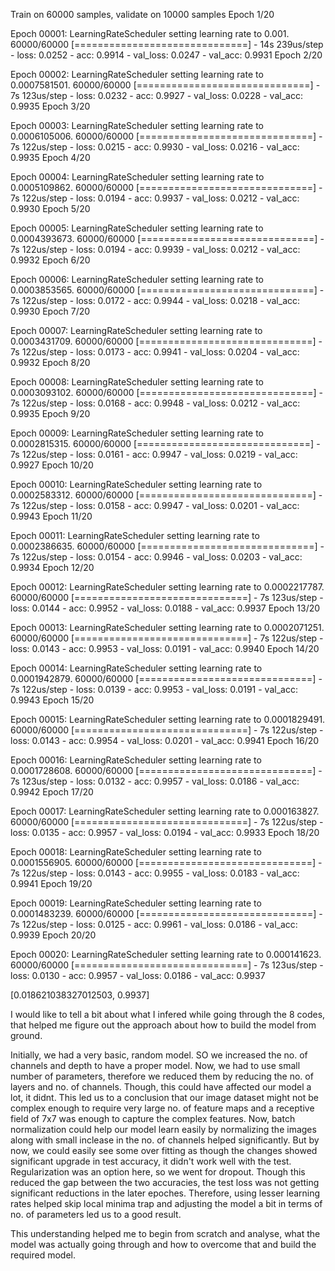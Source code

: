 Train on 60000 samples, validate on 10000 samples
Epoch 1/20

Epoch 00001: LearningRateScheduler setting learning rate to 0.001.
60000/60000 [==============================] - 14s 239us/step - loss: 0.0252 - acc: 0.9914 - val_loss: 0.0247 - val_acc: 0.9931
Epoch 2/20

Epoch 00002: LearningRateScheduler setting learning rate to 0.0007581501.
60000/60000 [==============================] - 7s 123us/step - loss: 0.0232 - acc: 0.9927 - val_loss: 0.0228 - val_acc: 0.9935
Epoch 3/20

Epoch 00003: LearningRateScheduler setting learning rate to 0.0006105006.
60000/60000 [==============================] - 7s 122us/step - loss: 0.0215 - acc: 0.9930 - val_loss: 0.0216 - val_acc: 0.9935
Epoch 4/20

Epoch 00004: LearningRateScheduler setting learning rate to 0.0005109862.
60000/60000 [==============================] - 7s 122us/step - loss: 0.0194 - acc: 0.9937 - val_loss: 0.0212 - val_acc: 0.9930
Epoch 5/20

Epoch 00005: LearningRateScheduler setting learning rate to 0.0004393673.
60000/60000 [==============================] - 7s 122us/step - loss: 0.0194 - acc: 0.9939 - val_loss: 0.0212 - val_acc: 0.9932
Epoch 6/20

Epoch 00006: LearningRateScheduler setting learning rate to 0.0003853565.
60000/60000 [==============================] - 7s 122us/step - loss: 0.0172 - acc: 0.9944 - val_loss: 0.0218 - val_acc: 0.9930
Epoch 7/20

Epoch 00007: LearningRateScheduler setting learning rate to 0.0003431709.
60000/60000 [==============================] - 7s 122us/step - loss: 0.0173 - acc: 0.9941 - val_loss: 0.0204 - val_acc: 0.9932
Epoch 8/20

Epoch 00008: LearningRateScheduler setting learning rate to 0.0003093102.
60000/60000 [==============================] - 7s 122us/step - loss: 0.0168 - acc: 0.9948 - val_loss: 0.0212 - val_acc: 0.9935
Epoch 9/20

Epoch 00009: LearningRateScheduler setting learning rate to 0.0002815315.
60000/60000 [==============================] - 7s 122us/step - loss: 0.0161 - acc: 0.9947 - val_loss: 0.0219 - val_acc: 0.9927
Epoch 10/20

Epoch 00010: LearningRateScheduler setting learning rate to 0.0002583312.
60000/60000 [==============================] - 7s 122us/step - loss: 0.0158 - acc: 0.9947 - val_loss: 0.0201 - val_acc: 0.9943
Epoch 11/20

Epoch 00011: LearningRateScheduler setting learning rate to 0.0002386635.
60000/60000 [==============================] - 7s 122us/step - loss: 0.0154 - acc: 0.9946 - val_loss: 0.0203 - val_acc: 0.9934
Epoch 12/20

Epoch 00012: LearningRateScheduler setting learning rate to 0.0002217787.
60000/60000 [==============================] - 7s 123us/step - loss: 0.0144 - acc: 0.9952 - val_loss: 0.0188 - val_acc: 0.9937
Epoch 13/20

Epoch 00013: LearningRateScheduler setting learning rate to 0.0002071251.
60000/60000 [==============================] - 7s 122us/step - loss: 0.0143 - acc: 0.9953 - val_loss: 0.0191 - val_acc: 0.9940
Epoch 14/20

Epoch 00014: LearningRateScheduler setting learning rate to 0.0001942879.
60000/60000 [==============================] - 7s 122us/step - loss: 0.0139 - acc: 0.9953 - val_loss: 0.0191 - val_acc: 0.9943
Epoch 15/20

Epoch 00015: LearningRateScheduler setting learning rate to 0.0001829491.
60000/60000 [==============================] - 7s 122us/step - loss: 0.0143 - acc: 0.9954 - val_loss: 0.0201 - val_acc: 0.9941
Epoch 16/20

Epoch 00016: LearningRateScheduler setting learning rate to 0.0001728608.
60000/60000 [==============================] - 7s 123us/step - loss: 0.0132 - acc: 0.9957 - val_loss: 0.0186 - val_acc: 0.9942
Epoch 17/20

Epoch 00017: LearningRateScheduler setting learning rate to 0.000163827.
60000/60000 [==============================] - 7s 122us/step - loss: 0.0135 - acc: 0.9957 - val_loss: 0.0194 - val_acc: 0.9933
Epoch 18/20

Epoch 00018: LearningRateScheduler setting learning rate to 0.0001556905.
60000/60000 [==============================] - 7s 122us/step - loss: 0.0143 - acc: 0.9955 - val_loss: 0.0183 - val_acc: 0.9941
Epoch 19/20

Epoch 00019: LearningRateScheduler setting learning rate to 0.0001483239.
60000/60000 [==============================] - 7s 122us/step - loss: 0.0125 - acc: 0.9961 - val_loss: 0.0186 - val_acc: 0.9939
Epoch 20/20

Epoch 00020: LearningRateScheduler setting learning rate to 0.000141623.
60000/60000 [==============================] - 7s 123us/step - loss: 0.0130 - acc: 0.9957 - val_loss: 0.0186 - val_acc: 0.9937


[0.018621038327012503, 0.9937]


I would like to tell a bit about what I infered while going through the 8 codes, that helped me figure out the approach about how to  build the model from ground.

Initially, we had a very basic, random model. SO we increased the no. of channels and depth to have a proper model. Now, we had to use small number of parameters, therefore we reduced them by reducing the no. of layers and no. of channels. Though, this could have affected our model a lot, it didnt. This led us to a conclusion that our image dataset might not be complex enough to require very large no. of feature maps and a receptive field of 7x7 was enough to capture the complex features. Now, batch normalization could help our model learn easily by normalizing the images along with small inclease in the no. of channels helped significantly. But by now, we could easily see some over fitting as though the changes showed significant upgrade in test accuracy, it didn't work well with the test. Regularization was an option here, so we went for dropout. Though this reduced the gap between the two accuracies, the test loss was not getting significant reductions in the later epoches. Therefore, using lesser learning rates helped skip local minima trap and adjusting the model a bit in terms of no. of parameters led us to a good result.

This understanding helped me to begin from scratch and analyse, what the model was actually going through and how to overcome that and build the required model.

